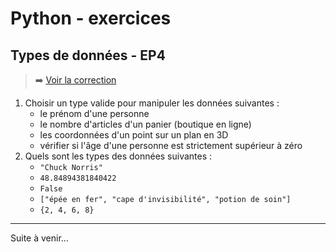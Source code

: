 # Python - exercices

## Types de données - EP4

> ➡️ [Voir la correction](https://github.com/jasonchampagne/EvoluNoob/blob/main/exercices/corrections/python/ep4.md)

1. Choisir un type valide pour manipuler les données suivantes :
    + le prénom d'une personne
    + le nombre d'articles d'un panier (boutique en ligne)
    + les coordonnées d'un point sur un plan en 3D
    + vérifier si l'âge d'une personne est strictement supérieur à zéro
3. Quels sont les types des données suivantes :
    + `"Chuck Norris"`
    + `48.84894381840422`
    + `False`
    + `["épée en fer", "cape d'invisibilité", "potion de soin"]`
    + `{2, 4, 6, 8}`

---

Suite à venir...
